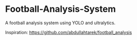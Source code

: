 # Football-Analysis-System

A football analysis system using YOLO and ultralytics.

Inspiration: https://github.com/abdullahtarek/football_analysis
